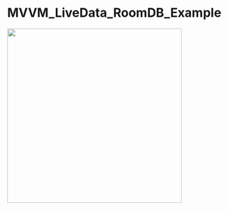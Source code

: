 # MVVM_LiveData_RoomDB_Example


<img src="https://user-images.githubusercontent.com/37015630/109396979-f9bf6200-793c-11eb-8070-52a7ff67abf2.gif" width="400">

